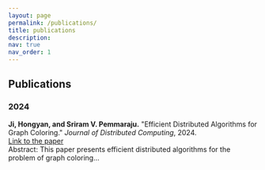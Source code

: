 ```yaml
---
layout: page
permalink: /publications/
title: publications
description: 
nav: true
nav_order: 1
---
```


## Publications

### 2024

**Ji, Hongyan, and Sriram V. Pemmaraju.** "Efficient Distributed Algorithms for Graph Coloring." *Journal of Distributed Computing*, 2024.  
[Link to the paper](https://example.com)  
Abstract: This paper presents efficient distributed algorithms for the problem of graph coloring...
